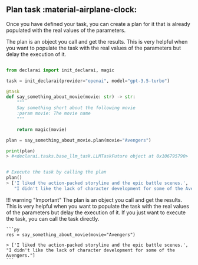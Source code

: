 ## Plan task :material-airplane-clock:
Once you have defined your task, you can create a plan for it that is already populated with the real values of the parameters.

The plan is an object you call and get the results. This is very helpful when you want to populate the task with the real values of the parameters but delay the execution of it. 
    
```py

from declarai import init_declarai, magic

task = init_declarai(provider="openai", model="gpt-3.5-turbo")

@task
def say_something_about_movie(movie: str) -> str:  
    """
    Say something short about the following movie
    :param movie: The movie name
    """

    return magic(movie)

plan = say_something_about_movie.plan(movie="Avengers")

print(plan)
> #<declarai.tasks.base_llm_task.LLMTaskFuture object at 0x106795790>


# Execute the task by calling the plan
plan()
> ['I liked the action-packed storyline and the epic battle scenes.',
   "I didn't like the lack of character development for some of the Avengers."]
```


!!! warning "Important"
    The plan is an object you call and get the results. This is very helpful when you want to populate the task with the real values of the parameters but delay the execution of it.
    If you just want to execute the task, you can call the task directly.

    ```py
    res = say_something_about_movie(movie="Avengers")

    > ['I liked the action-packed storyline and the epic battle scenes.',
    "I didn't like the lack of character development for some of the Avengers."]
    ```
